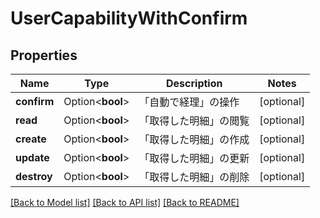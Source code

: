 # UserCapabilityWithConfirm

## Properties

Name | Type | Description | Notes
------------ | ------------- | ------------- | -------------
**confirm** | Option<**bool**> | 「自動で経理」の操作 | [optional]
**read** | Option<**bool**> | 「取得した明細」の閲覧 | [optional]
**create** | Option<**bool**> | 「取得した明細」の作成 | [optional]
**update** | Option<**bool**> | 「取得した明細」の更新 | [optional]
**destroy** | Option<**bool**> | 「取得した明細」の削除 | [optional]

[[Back to Model list]](../README.md#documentation-for-models) [[Back to API list]](../README.md#documentation-for-api-endpoints) [[Back to README]](../README.md)


